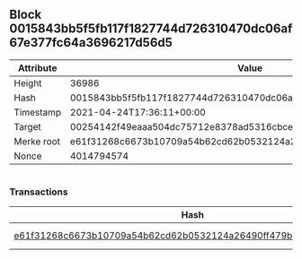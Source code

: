 ## Block 0015843bb5f5fb117f1827744d726310470dc06af67e377fc64a3696217d56d5

Attribute | Value
--- | ---
Height | 36986
Hash | 0015843bb5f5fb117f1827744d726310470dc06af67e377fc64a3696217d56d5
Timestamp | 2021-04-24T17:36:11+00:00
Target | 00254142f49eaaa504dc75712e8378ad5316cbcead634704b3734b6271167cc4
Merke root | e61f31268c6673b10709a54b62cd62b0532124a26490ff479b3c6ea63c094942
Nonce | 4014794574

```

```

### Transactions

Hash | Amount
--- | ---
[e61f31268c6673b10709a54b62cd62b0532124a26490ff479b3c6ea63c094942](e61f31268c6673b10709a54b62cd62b0532124a26490ff479b3c6ea63c094942.md) | 10.00000000 SKEPTI 
